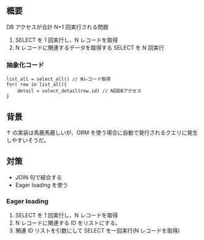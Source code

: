 ## 概要

DB アクセスが合計 N+1 回実行される問題

1. SELECT を 1 回実行し、N レコードを取得
1. N レコードに関連するデータを取得する SELECT を N 回実行

### 抽象化コード

```
list_all = select_all() // Nレコード取得
for( row in list_all){
    detail = select_detail(row.id) // N回DBアクセス
}
```

## 背景

↑ の実装は馬鹿馬鹿しいが、ORM を使う場合に自動で発行されるクエリに発生しやすいそうだ。

## 対策

- JOIN 句で結合する
- Eager loading を使う

### Eager loading

1. SELECT を 1 回実行し、N レコードを取得
1. N レコードに関連する ID をリストにする。
1. 関連 ID リストを引数にして SELECT を一回実行(N レコードを取得)
